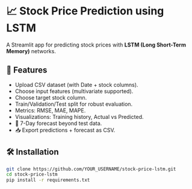 # 📈 Stock Price Prediction using LSTM

A Streamlit app for predicting stock prices with **LSTM (Long Short-Term Memory)** networks.

## 🚀 Features
- Upload CSV dataset (with Date + stock columns).
- Choose input features (multivariate supported).
- Choose target stock column.
- Train/Validation/Test split for robust evaluation.
- Metrics: RMSE, MAE, MAPE.
- Visualizations: Training history, Actual vs Predicted.
- 🔮 7-Day forecast beyond test data.
- 📥 Export predictions + forecast as CSV.

## 🛠 Installation
```bash
git clone https://github.com/YOUR_USERNAME/stock-price-lstm.git
cd stock-price-lstm
pip install -r requirements.txt
